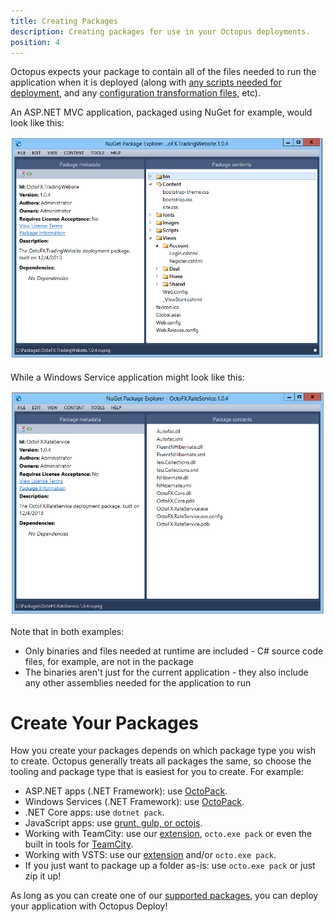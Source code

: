 ```yaml
---
title: Creating Packages
description: Creating packages for use in your Octopus deployments.
position: 4
---
```


Octopus expects your package to contain all of the files needed to run the application when it is deployed (along with [any scripts needed for deployment](/docs/deploying-applications/custom-scripts/index.md), and any [configuration transformation files](/docs/deploying-applications/configuration-files/index.md), etc).

An ASP.NET MVC application, packaged using NuGet for example, would look like this:

![](/docs/images/3048093/3277771.png "width=500")

While a Windows Service application might look like this:

![](/docs/images/3048093/3277770.png "width=500")

Note that in both examples:

- Only binaries and files needed at runtime are included - C# source code files, for example, are not in the package
- The binaries aren't just for the current application - they also include any other assemblies needed for the application to run

# Create Your Packages

How you create your packages depends on which package type you wish to create. Octopus generally treats all packages the same, so choose the tooling and package type that is easiest for you to create. For example:

- ASP.NET apps (.NET Framework): use [OctoPack](/docs/packaging-applications/creating-packages/nuget-packages/using-octopack/index.md).
- Windows Services (.NET Framework): use [OctoPack](/docs/packaging-applications/creating-packages/nuget-packages/using-octopack/index.md).
- .NET Core apps: use `dotnet pack`.
- JavaScript apps: use [grunt, gulp, or octojs](/docs/guides/node-on-nix-deployments/create-&-push-node.js-project.md).
- Working with TeamCity: use our [extension](/docs/api-and-integration/teamcity.md), `octo.exe pack` or even the built in tools for [TeamCity](https://blog.jetbrains.com/teamcity/2010/02/artifact-packaging-with-teamcity/).
- Working with VSTS: use our [extension](/docs/api-and-integration/tfs-vsts/using-octopus-extension/index.md) and/or `octo.exe pack`.
- If you just want to package up a folder as-is: use `octo.exe pack` or just zip it up!

As long as you can create one of our [supported packages](/docs/packaging-applications/supported-packages.md), you can deploy your application with Octopus Deploy!